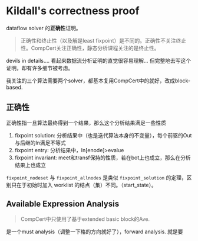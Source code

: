 # Kildall's correctness proof

dataflow solver 的**正确性**证明。

> 正确性和终止性（以及解是least fixpoint）是不同的。正确性不关注终止性。CompCert关注正确性，静态分析课程关注的是终止性。

devils in details.... 看起来数据流分析证明的直觉很容易理解... 但完整地去写这个证明，却有许多细节被考虑。

我关注的三个算法需要两个solver，都基本复用CompCert中的就好，改成block-based. 

## 正确性

正确性指一旦算法最终得到一个结果，那么这个分析结果满足一些性质

1. fixpoint solution: 分析结果中（也是迭代算法本身的不变量），每个前驱的Out与后继的In满足不等式
2. fixpoint entry: 分析结果中，In[enode]>evalue
3. fixpoint invariant: meet和transf保持的性质，若在bot上也成立，那么在分析结果上也成立

`fixpoint_nodeset` 与 `fixpoint_allnodes` 是类似 `fixpoint_solution` 的定理，区别只在于初始时加入 worklist 的结点（集）不同。（start_state）。



## Available Expression Analysis

> CompCert中只使用了基于extended basic block的Ave. 

是一个must analysis（调整一下格的方向就好了），forward analysis. 就是要